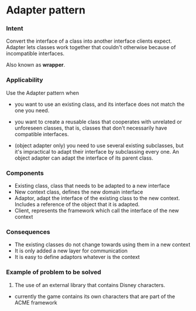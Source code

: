 # Adapter pattern

### Intent

Convert the interface of a class into another interface clients expect. Adapter
 lets classes work together that couldn't otherwise because of incompatible
 interfaces. 
 
 Also known as **wrapper**.
 
 ### Applicability
 
 Use the Adapter pattern when
 
 - you want to use an existing class, and its interface does not match the
 one you need. 
 
 - you want to create a reusable class that cooperates with unrelated or
 unforeseen classes, that is, classes that don't necessarily have compatible
 interfaces.
 
 - (object adapter only) you need to use several existing subclasses, but it's
 impractical to adapt their interface by subclassing every one. An object
 adapter can adapt the interface of its parent class. 
 
 
### Components

- Existing class, class that needs to be adapted to a new interface
- New context class, defines the new domain interface
- Adaptor, adapt the interface of the existing class to the new context. Includes a reference of the object that it is adapted.
- Client, represents the framework which call the interface of the new context

### Consequences

- The existing classes do not change towards using them in a new context
- It is only added a new layer for communication
- It is easy to define adaptors whatever is the context

### Example of problem to be solved

  
1. The use of an external library that contains Disney characters.
- currently the game contains its own characters that are part of the ACME framework
 